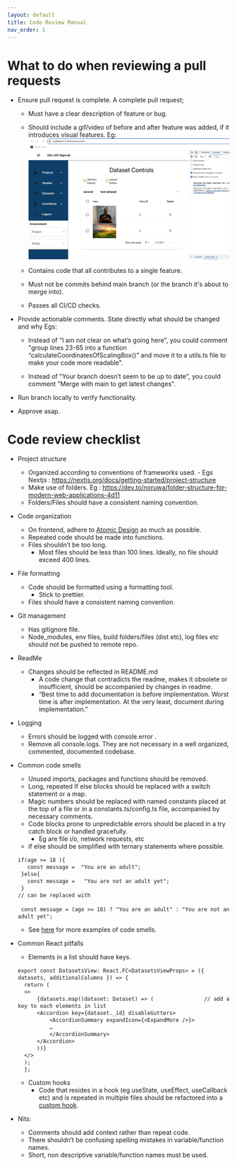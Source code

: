 ```yaml
---
layout: default
title: Code Review Manual
nav_order: 1
---
```


# What to do when reviewing a pull requests

- Ensure pull request is complete. A complete pull request;

  - Must have a clear description of feature or bug.
  - Should include a gif/video of before and after feature was added, if it introduces visual features.
    Eg: ![Screenshot of deletion feature](delete-entry.gif)

  - Contains code that all contributes to a single feature.
  - Must not be commits behind main branch (or the branch it's about to merge into).
  - Passes all CI/CD checks.

- Provide actionable comments.
  State directly what should be changed and why
  Egs:

  - Instead of "I am not clear on what’s going here", you could comment "group lines 23-65 into a function “calculateCoordinatesOfScalingBox()” and move it to a utils.ts file to make your code more readable".

  - Instead of "Your branch doesn’t seem to be up to date", you could comment "Merge with main to get latest changes".

- Run branch locally to verify functionality.
- Approve asap.

# Code review checklist

- Project structure

  - Organized according to conventions of frameworks used. - Egs
    Nextjs : https://nextjs.org/docs/getting-started/project-structure
  - Make use of folders. Eg : https://dev.to/noruwa/folder-structure-for-modern-web-applications-4d11
  - Folders/Files should have a consistent naming convention.

- Code organization

  - On frontend, adhere to [Atomic Design](https://bradfrost.com/blog/post/atomic-web-design/) as much as possible.
  - Repeated code should be made into functions.
  - Files shouldn’t be too long.
    - Most files should be less than 100 lines. Ideally, no file should exceed 400 lines.

- File formatting
  - Code should be formatted using a formatting tool.
    - Stick to prettier.
  - Files should have a consistent naming convention.
- Git management

  - Has gitignore file.
  - Node_modules, env files, build folders/files (dist etc), log files etc should not be pushed to remote repo.

- ReadMe
  - Changes should be reflected in README.md
    - A code change that contradicts the readme, makes it obsolete or insufficient, should be accompanied by changes in readme.
    - “Best time to add documentation is before implementation. Worst time is after implementation. At the very least, document during implementation.”
- Logging
  - Errors should be logged with console.error .
  - Remove all console.logs. They are not necessary in a well organized, commented, documented codebase.
- Common code smells

  - Unused imports, packages and functions should be removed.
  - Long, repeated If else blocks should be replaced with a switch statement or a map.
  - Magic numbers should be replaced with named constants placed at the top of a file or in a constants.ts/config.ts file, accompanied by necessary comments.
  - Code blocks prone to unpredictable errors should be placed in a try catch block or handled gracefully.
    - Eg are file i/o, network requests, etc
  - if else should be simplified with ternary statements where possible.

  ```
  if(age >= 18 ){
     const message =  "You are an adult";
   }else{
     const message =   "You are not an adult yet";
   }
  // can be replaced with

   const message = (age >= 18) ? "You are an adult" : "You are not an adult yet";

  ```

  - See [here](https://axolo.co/blog/p/top-10-code-smells-to-identify-in-pull-requests-with-code-examples) for more examples of code smells.

- Common React pitfalls

  - Elements in a list should have keys.

  ```
  export const DatasetsView: React.FC<DatasetsViewProps> = ({ datasets, additionalColumns }) => {
    return (
    <>
        {datasets.map((dataset: Dataset) => (				 // add a key to each elements in list
        <Accordion key={dataset._id} disableGutters>
            <AccordionSummary expandIcon={<ExpandMore />}>
            …
            </AccordionSummary>
        </Accordion>
        ))}
    </>
    );
    };

  ```

  - Custom hooks
    - Code that resides in a hook (eg useState, useEffect, useCallback etc) and is repeated in multiple files should be refactored into a [custom hook](https://legacy.reactjs.org/docs/hooks-custom.html).

- Nits:
  - Comments should add context rather than repeat code.
  - There shouldn’t be confusing spelling mistakes in variable/function names.
  - Short, non descriptive variable/function names must be used.
